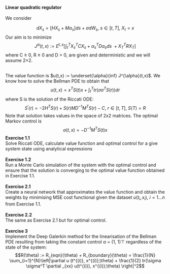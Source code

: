 **Linear quadratic regulator** <br />
<br />
We consider

$$dX_s = [H X_s + M \alpha_s] ds + \sigma dW_s, \ s \in [t, T],\ X_t = x$$
Our aim is to minimize
$$J^{\alpha}(t,x) := E^{t,x} [\int_{t}^{T}{X_s^T C X_s + \alpha_s^T D \alpha_s  }ds\ +X_T^T R X_T] $$
where C ≥ 0, R ≥ 0 and D > 0, are given and deterministic and we will assume 2×2.<br />
<br />

The value function is $u(t,x) := \underset{\alpha}{inf} J^{\alpha}(t,x)$. We know how to solve the Bellman PDE to obtain that 
$$u(t,x) = x^T S(t) x + \int_{t}^{T}{tr(\sigma \sigma^T S(r))dr}$$
where S is the solution of the Riccati ODE:
$$S^{'}(r) = -2H^TS(r) + S(r)MD^{-1}M^TS(r)-C, \ r \in [t, T], \ S(T) = R $$
Note that solution takes values in the space of 2x2 matrices. The optimal Markov control is 
$$a(t,x) = -D^{-1}M^TS(t)x$$
**Exercise 1.1**<br />
Solve Riccati ODE, calculate value function and optimal control for a give system state using analytical expressions <br />
<br /> **Exercise 1.2**<br />
Run a Monte Carlo simulation of the system with the optimal control and ensure that the solution is converging to the optimal value function obtained in Exercise 1.1.<br />
<br /> **Exercise 2.1**<br />
Create a neural network that approximates the value function and obtain the weights by minimising MSE cost functional given the dataset $u(t_i, x_i), \ i = 1...n$ from Exercise 1.1. <br />
<br /> **Exercise 2.2**<br />
The same as Exercise 2.1 but for optimal control.<br />
<br /> **Exercise 3**<br />
Implement the Deep Galerkin method for the linearisation of the Bellman PDE resulting from taking the constant control α = (1, 1)⊤ regardless of the state of the system:
$$R(\theta) := R_{eqn}(\theta) + R_{boundary}(\theta) = \frac{1}{N} \sum_{i=1}^{N}\left|\partial u (t^{(i)}, x^{(i)};\theta) + \frac{1}{2} tr(\sigma \sigma^T \partial _{xx} u(t^{(i)}, x^{(i)};\theta) \right|^2$$
